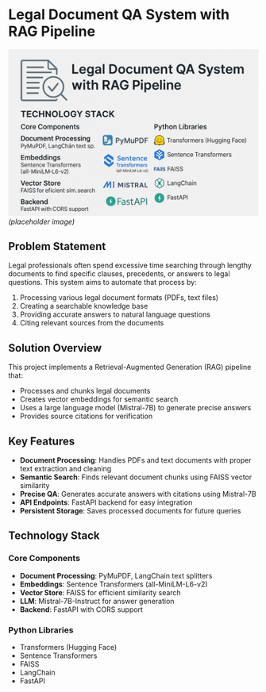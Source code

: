 # Legal Document QA System with RAG Pipeline

![Legal Document Analysis](Banner.png) *(placeholder image)*

## Problem Statement

Legal professionals often spend excessive time searching through lengthy documents to find specific clauses, precedents, or answers to legal questions. This system aims to automate that process by:

1. Processing various legal document formats (PDFs, text files)
2. Creating a searchable knowledge base
3. Providing accurate answers to natural language questions
4. Citing relevant sources from the documents

## Solution Overview

This project implements a Retrieval-Augmented Generation (RAG) pipeline that:

- Processes and chunks legal documents
- Creates vector embeddings for semantic search
- Uses a large language model (Mistral-7B) to generate precise answers
- Provides source citations for verification

## Key Features

- **Document Processing**: Handles PDFs and text documents with proper text extraction and cleaning
- **Semantic Search**: Finds relevant document chunks using FAISS vector similarity
- **Precise QA**: Generates accurate answers with citations using Mistral-7B
- **API Endpoints**: FastAPI backend for easy integration
- **Persistent Storage**: Saves processed documents for future queries

## Technology Stack

### Core Components
- **Document Processing**: PyMuPDF, LangChain text splitters
- **Embeddings**: Sentence Transformers (all-MiniLM-L6-v2)
- **Vector Store**: FAISS for efficient similarity search
- **LLM**: Mistral-7B-Instruct for answer generation
- **Backend**: FastAPI with CORS support

### Python Libraries
- Transformers (Hugging Face)
- Sentence Transformers
- FAISS
- LangChain
- FastAPI
